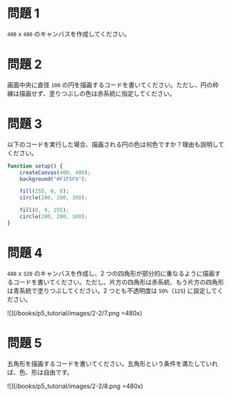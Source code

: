 # 問題 1

`400` x `400` のキャンバスを作成してください。

# 問題 2

画面中央に直径 `100` の円を描画するコードを書いてください。ただし、円の枠線は描画せず、塗りつぶしの色は赤系統に指定してください。

# 問題 3

以下のコードを実行した場合、描画される円の色は何色ですか？理由も説明してください。

```js
function setup() {
    createCanvas(400, 400);
    background("#F1F5F9");

    fill(255, 0, 0);
    circle(200, 200, 100);

    fill(0, 0, 255);
    circle(200, 200, 100);
}
```

# 問題 4

`480` x `320` のキャンバスを作成し、2 つの四角形が部分的に重なるように描画するコードを書いてください。ただし、片方の四角形は赤系統、もう片方の四角形は青系統で塗りつぶしてください。2 つとも不透明度は `50%`（`125`) に設定してください。

![](/books/p5_tutorial/images/2-2/7.png =480x)

# 問題 5

五角形を描画するコードを書いてください。五角形という条件を満たしていれば、色、形は自由です。

![](/books/p5_tutorial/images/2-2/8.png =480x)
